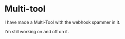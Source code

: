 # Multi-tool


I have made a Multi-Tool with the webhook spammer in it.

I'm still working on and off on it.

